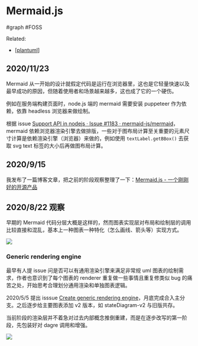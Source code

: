 Mermaid.js
===
#graph #FOSS

Related:
- [[plantuml]]

## 2020/11/23

Mermaid 从一开始的设计就假定代码是运行在浏览器里，这也是它轻量快速以及最早成功的原因，但随着使用者和场景越来越多，这也成了它的一个硬伤。

例如在服务端构建页面时，node.js 端的 mermaid 需要安装 puppeteer 作为依赖，依靠 headless 浏览器来做绘制。

根据 issue [Support API in nodejs · Issue #1183 · mermaid-js/mermaid](https://github.com/mermaid-js/mermaid/issues/1183)，mermaid 依赖浏览器渲染引擎去做排版，一些对于图布局计算至关重要的元素尺寸计算是依赖渲染引擎（浏览器）来做的，例如使用 `textLabel.getBBox()` 去获取 svg text 标签的大小后再做图布局计算。

## 2020/9/15

我发布了一篇博客文章，把之前的阶段观察整理了一下：[Mermaid.js - 一个刚刚好的开源产品](http://hikerpig.github.io/2020/08/28/2020-08-28-Mermaid.js-as-a-nice-product/)

## 2020/8/22 观察

早期的 Mermaid 代码分层大概是这样的，然而图表实现层对布局和绘制层的调用比较直接和混乱，基本上一种图表一种特化（怎么画线、箭头等）实现方式。

![](https://images-hikerpig.oss-cn-beijing.aliyuncs.com/image/mermaidjs-old.svg)

### Generic rendering engine

最早有人提 issue 问是否可以有通用渲染引擎来满足非常规 uml 图表的绘制需求，作者也意识到了每个图表的 renderer 重复做一些事情且重复修类似 bug 的痛苦之处，开始思考合理划分通用渲染和单独图表逻辑。

2020/5/5 提出 isssue [Create generic rendering engine](https://github.com/mermaid-js/mermaid/issues/1295)，月底完成合入主分支。之后逐步给主要图表添加 v2 版本，如 stateDiagram-v2 与旧版共存。

当前阶段的渲染层并不着急对过去内部概念推倒重建，而是在逐步改写的第一阶段，先包装好对 dagre 调用和增强。

![](https://images-hikerpig.oss-cn-beijing.aliyuncs.com/image/mermaidjs-dagre-wrapper.svg)

[//begin]: # "Autogenerated link references for markdown compatibility"
[plantuml]: ../misc/plantuml "Plantuml"
[//end]: # "Autogenerated link references"